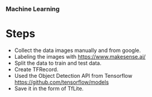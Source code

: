 ### Machine Learning

# Steps
- Collect the data images manually and from google.
- Labeling the images with https://www.makesense.ai/
- Split the data to train and test data.
- Create TFRecord.
- Used the Object Detection API from Tensorflow https://github.com/tensorflow/models
- Save it in the form of TfLite.
